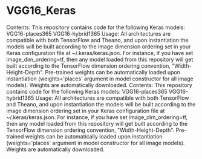 # VGG16_Keras
Contents: This repository contains code for the following Keras models:  VGG16-places365 VGG16-hybrid1365 Usage: All architectures are compatible with both TensorFlow and Theano, and upon instantiation the models will be built according to the image dimension ordering set in your Keras configuration file at ~/.keras/keras.json. For instance, if you have set image_dim_ordering=tf, then any model loaded from this repository will get built according to the TensorFlow dimension ordering convention, "Width-Height-Depth".  Pre-trained weights can be automatically loaded upon instantiation (weights='places' argument in model constructor for all image models). Weights are automatically downloaded.
Contents: This repository contains code for the following Keras models:  VGG16-places365 VGG16-hybrid1365 Usage: All architectures are compatible with both TensorFlow and Theano, and upon instantiation the models will be built according to the image dimension ordering set in your Keras configuration file at ~/.keras/keras.json. For instance, if you have set image_dim_ordering=tf, then any model loaded from this repository will get built according to the TensorFlow dimension ordering convention, "Width-Height-Depth".  Pre-trained weights can be automatically loaded upon instantiation (weights='places' argument in model constructor for all image models). Weights are automatically downloaded.
